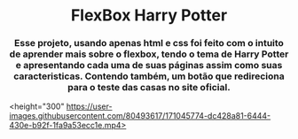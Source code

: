 <h1 align="center"> FlexBox Harry Potter </h1>
<h3 align="center"> Esse projeto, usando apenas html e css foi feito com o intuito de aprender mais sobre o flexbox, tendo o tema de Harry Potter e apresentando cada uma de suas páginas assim como suas caracteristicas. Contendo também, um botão que redireciona para o teste das casas no site oficial. </h3>

<height="300" https://user-images.githubusercontent.com/80493617/171045774-dc428a81-6444-430e-b92f-1fa9a53ecc1e.mp4>



